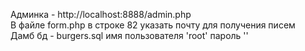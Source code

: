 Админка - http://localhost:8888/admin.php  
В файле form.php в строке 82 указать почту для получения писем    
Дамб бд - burgers.sql   имя пользователя 'root' пароль ''  

